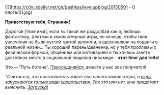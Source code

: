 <!--
Title: О Блоге
PostId: 226041504036088044
Published: true
-->

![](https://cdn.jsdelivr.net/gh/pashkas/levelupblog/20130501 - О блоге/01.jpg)

**Приветствую тебя, Странник!**

Дорогой [твое имя], если ты такой же раздолбай как я, любишь фантастику, фэнтези и компьютерные игры, но хочешь, чтобы твои увлечения не были пустой тратой времени, а вдохновляли на подвиги в реальной жизни... Ты хороший парень/девченка, но у тебя проблемы с физической формой, общением или мотивацией и ты хочешь занять достойное место в социальной пищевой пирамиде - **этот блог для тебя**!

Это — “Путь ботана”. [Присоединяйся](http://eepurl.com/ciG_oL), вместе у нас все получится!

*“Считается, что пользователь живет вне своего компьютера, а [игры запускаются только ради удовольствия](http://nerdistway.blogspot.ru/2013/08/blog-post_5490.html). Так это или нет, мне предстоит выяснить. [Загрузка!](https://nerdistway.blogspot.ru/2013/07/mylife-rpg-organizer.html”)*